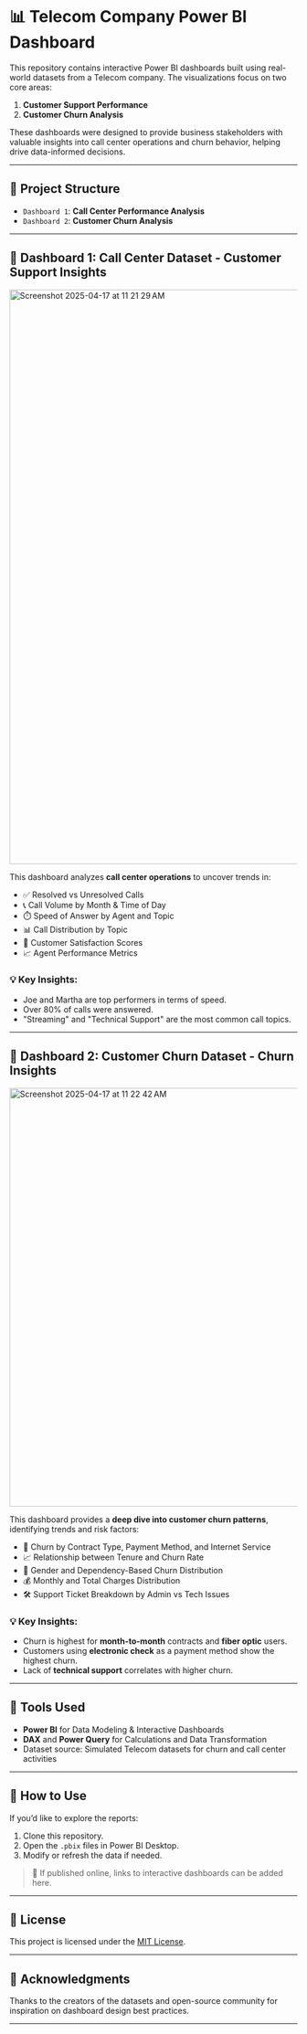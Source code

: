 # 📊 Telecom Company Power BI Dashboard

This repository contains interactive Power BI dashboards built using real-world datasets from a Telecom company. The visualizations focus on two core areas:

1. **Customer Support Performance**
2. **Customer Churn Analysis**

These dashboards were designed to provide business stakeholders with valuable insights into call center operations and churn behavior, helping drive data-informed decisions.

---

## 📁 Project Structure

- `Dashboard 1`: **Call Center Performance Analysis**
- `Dashboard 2`: **Customer Churn Analysis**

---

## 📌 Dashboard 1: Call Center Dataset - Customer Support Insights


<img width="1006" alt="Screenshot 2025-04-17 at 11 21 29 AM" src="https://github.com/user-attachments/assets/5f637d40-adf7-4eb8-a9f5-682a0d3fa422" />

This dashboard analyzes **call center operations** to uncover trends in:

- ✅ Resolved vs Unresolved Calls  
- 📞 Call Volume by Month & Time of Day  
- ⏱️ Speed of Answer by Agent and Topic  
- 📊 Call Distribution by Topic  
- 🎯 Customer Satisfaction Scores  
- 📈 Agent Performance Metrics

### 💡 Key Insights:
- Joe and Martha are top performers in terms of speed.
- Over 80% of calls were answered.
- "Streaming" and "Technical Support" are the most common call topics.

---

## 📌 Dashboard 2: Customer Churn Dataset - Churn Insights


<img width="733" alt="Screenshot 2025-04-17 at 11 22 42 AM" src="https://github.com/user-attachments/assets/17adb33a-3776-4b0f-ac81-3f3c360ab1ef" />

This dashboard provides a **deep dive into customer churn patterns**, identifying trends and risk factors:

- 🧾 Churn by Contract Type, Payment Method, and Internet Service
- 📈 Relationship between Tenure and Churn Rate
- 👤 Gender and Dependency-Based Churn Distribution
- 💰 Monthly and Total Charges Distribution
- 🛠️ Support Ticket Breakdown by Admin vs Tech Issues

### 💡 Key Insights:
- Churn is highest for **month-to-month** contracts and **fiber optic** users.
- Customers using **electronic check** as a payment method show the highest churn.
- Lack of **technical support** correlates with higher churn.

---

## 🚀 Tools Used

- **Power BI** for Data Modeling & Interactive Dashboards  
- **DAX** and **Power Query** for Calculations and Data Transformation  
- Dataset source: Simulated Telecom datasets for churn and call center activities

---

## 📎 How to Use

If you’d like to explore the reports:

1. Clone this repository.
2. Open the `.pbix` files in Power BI Desktop.
3. Modify or refresh the data if needed.

> 🔗 If published online, links to interactive dashboards can be added here.

---

## 📄 License

This project is licensed under the [MIT License](LICENSE).

---

## 🙌 Acknowledgments

Thanks to the creators of the datasets and open-source community for inspiration on dashboard design best practices.

---
